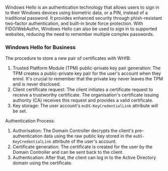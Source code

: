 Windows Hello is an authentication technology that allows users to sign in to their Windows devices using biometric data, or a PIN, instead of a traditional password. It provides enhanced security through phish-resistant two-factor authentication, and built-in brute force protection. With FIDO/WebAuthn, Windows Hello can also be used to sign in to supported websites, reducing the need to remember multiple complex passwords.
### Windows Hello for Business

The procedure to store a new pair of certificates with WHfB:

1. Trusted Platform Module (TPM) public-private key pair generation: The TPM creates a public-private key pair for the user's account when they enrol. It's crucial to remember that the private key never leaves the TPM and is never disclosed.  
2. Client certificate request: The client initiates a certificate request to receive a trustworthy certificate. The organisation's certificate issuing authority (CA) receives this request and provides a valid certificate.
3. Key storage: The user account's `msDS-KeyCredentialLink` attribute will be set.

Authentication Process:

1. Authorisation: The Domain Controller decrypts the client's pre-authentication data using the raw public key stored in the `msDS-KeyCredentialLink` attribute of the user's account.
2. Certificate generation: The certificate is created for the user by the Domain Controller and can be sent back to the client.
3. Authentication: After that, the client can log in to the Active Directory domain using the certificate.